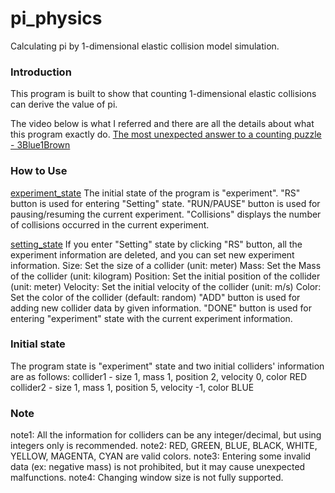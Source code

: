 # pi_physics
Calculating pi by 1-dimensional elastic collision model simulation.

### Introduction
This program is built to show that counting 1-dimensional elastic collisions can derive the value of pi.

The video below is what I referred and there are all the details about what this program exactly do.
[The most unexpected answer to a counting puzzle - 3Blue1Brown](https://youtu.be/HEfHFsfGXjs)

### How to Use
[experiment_state](https://user-images.githubusercontent.com/100181857/155081360-3270ba02-75c2-4a5d-b95f-9fb8b4eca92e.png)
The initial state of the program is "experiment".
"RS" button is used for entering "Setting" state.
"RUN/PAUSE" button is used for pausing/resuming the current experiment.
"Collisions" displays the number of collisions occurred in the current experiment.

[setting_state](https://user-images.githubusercontent.com/100181857/155081429-efdc8147-b3a9-4086-b10d-4fbb60120f68.png)
If you enter "Setting" state by clicking "RS" button, all the experiment information are deleted, and you can set new experiment information.
Size: Set the size of a collider (unit: meter)
Mass: Set the Mass of the collider (unit: kilogram)
Position: Set the initial position of the collider (unit: meter)
Velocity: Set the initial velocity of the collider (unit: m/s)
Color: Set the color of the collider (default: random)
"ADD" button is used for adding new collider data by given information.
"DONE" button is used for entering "experiment" state with the current experiment information.

### Initial state
The program state is "experiment" state and two initial colliders' information are as follows:
collider1 - size 1, mass 1, position 2, velocity 0, color RED
collider2 - size 1, mass 1, position 5, velocity -1, color BLUE

### Note
note1: All the information for colliders can be any integer/decimal, but using integers only is recommended.
note2: RED, GREEN, BLUE, BLACK, WHITE, YELLOW, MAGENTA, CYAN are valid colors.
note3: Entering some invalid data (ex: negative mass) is not prohibited, but it may cause unexpected malfunctions.
note4: Changing window size is not fully supported.
